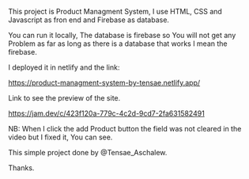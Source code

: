 This project is Product Managment System, I use HTML, CSS and Javascript as fron end and Firebase as database.

You can run it locally, The database is firebase so You will not get any Problem as far as long as there is a database that works I mean the firebase.

I deployed it in netlify and the link:

https://product-managment-system-by-tensae.netlify.app/

Link to see the preview of the site.

https://jam.dev/c/423f120a-779c-4c2d-9cd7-2fa631582491

NB: When I click the add Product button the field was not cleared in the video but I fixed it, You can see.

This simple project done by @Tensae_Aschalew.

Thanks.